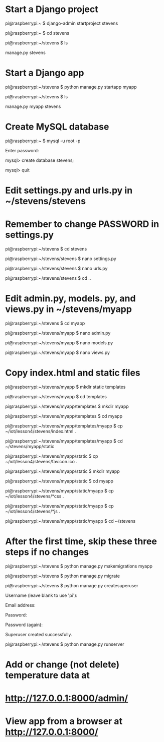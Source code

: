# Start a Django project

pi@raspberrypi:~ $ django-admin startproject stevens

pi@raspberrypi:~ $ cd stevens

pi@raspberrypi:~/stevens $ ls

manage.py  stevens

# Start a Django app

pi@raspberrypi:~/stevens $ python manage.py startapp myapp

pi@raspberrypi:~/stevens $ ls

manage.py  myapp  stevens

# Create MySQL database

pi@raspberrypi:~ $ mysql -u root -p

Enter password: <PASSWORD>

mysql> create database stevens;

mysql> quit

# Edit settings.py and urls.py in ~/stevens/stevens

# Remember to change PASSWORD in settings.py

pi@raspberrypi:~/stevens $ cd stevens

pi@raspberrypi:~/stevens/stevens $ nano settings.py

pi@raspberrypi:~/stevens/stevens $ nano urls.py

pi@raspberrypi:~/stevens/stevens $ cd ..

# Edit admin.py, models. py, and views.py in ~/stevens/myapp

pi@raspberrypi:~/stevens $ cd myapp

pi@raspberrypi:~/stevens/myapp $ nano admin.py

pi@raspberrypi:~/stevens/myapp $ nano models.py

pi@raspberrypi:~/stevens/myapp $ nano views.py

# Copy index.html and static files

pi@raspberrypi:~/stevens/myapp $ mkdir static templates

pi@raspberrypi:~/stevens/myapp $ cd templates

pi@raspberrypi:~/stevens/myapp/templates $ mkdir myapp

pi@raspberrypi:~/stevens/myapp/templates $ cd myapp

pi@raspberrypi:~/stevens/myapp/templates/myapp $ cp ~/iot/lesson4/stevens/index.html .

pi@raspberrypi:~/stevens/myapp/templates/myapp $ cd ~/stevens/myapp/static

pi@raspberrypi:~/stevens/myapp/static $ cp ~/iot/lesson4/stevens/favicon.ico .

pi@raspberrypi:~/stevens/myapp/static $ mkdir myapp

pi@raspberrypi:~/stevens/myapp/static $ cd myapp

pi@raspberrypi:~/stevens/myapp/static/myapp $ cp ~/iot/lesson4/stevens/*css .

pi@raspberrypi:~/stevens/myapp/static/myapp $ cp ~/iot/lesson4/stevens/*js .

pi@raspberrypi:~/stevens/myapp/static/myapp $ cd ~/stevens

# After the first time, skip these three steps if no changes

pi@raspberrypi:~/stevens $ python manage.py makemigrations myapp

pi@raspberrypi:~/stevens $ python manage.py migrate

pi@raspberrypi:~/stevens $ python manage.py createsuperuser

Username (leave blank to use 'pi'): <username>

Email address: <email address>

Password: <password>

Password (again): <password>

Superuser created successfully.

pi@raspberrypi:~/stevens $ python manage.py runserver

# Add or change (not delete) temperature data at

# http://127.0.0.1:8000/admin/

# View app from a browser at http://127.0.0.1:8000/

